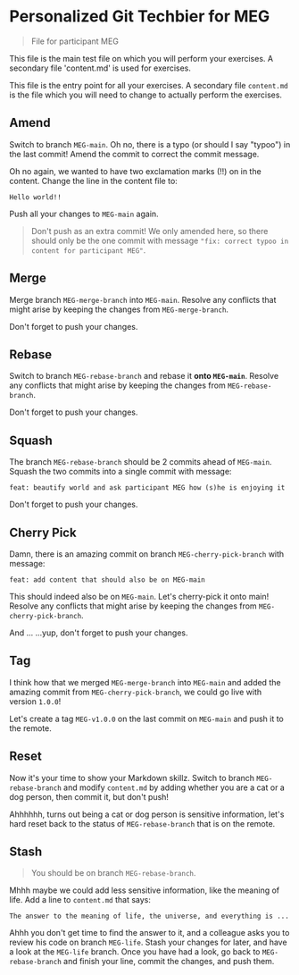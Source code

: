 # Personalized Git Techbier for MEG

> File for participant MEG

This file is the main test file on which you will perform your exercises. A
secondary file 'content.md' is used for  exercises.

This file is the entry point for all your exercises. A secondary file
`content.md` is the file which you will need to change to actually perform the
exercises.

## Amend

Switch to branch `MEG-main`. Oh no, there is a typo (or should I say "typoo") in
the last commit! Amend the commit to correct the commit message.

Oh no again, we wanted to have two exclamation marks (!!) on in the content.
Change the line in the content file to:

```
Hello world!!
```

Push all your changes to `MEG-main` again.

> Don't push as an extra commit! We only amended here, so there should only be
> the one commit with message
> `"fix: correct typoo in content for participant MEG"`.

## Merge

Merge branch `MEG-merge-branch` into `MEG-main`. Resolve any conflicts that might arise
by keeping the changes from `MEG-merge-branch`.

Don't forget to push your changes.

## Rebase

Switch to branch `MEG-rebase-branch` and rebase it **onto `MEG-main`**. Resolve any
conflicts that might arise by keeping the changes from `MEG-rebase-branch`.

Don't forget to push your changes.

## Squash

The branch `MEG-rebase-branch` should be 2 commits ahead of `MEG-main`. Squash the two
commits into a single commit with message:

```
feat: beautify world and ask participant MEG how (s)he is enjoying it
```

Don't forget to push your changes.

## Cherry Pick

Damn, there is an amazing commit on branch `MEG-cherry-pick-branch` with message:

```
feat: add content that should also be on MEG-main
```

This should indeed also be on `MEG-main`. Let's cherry-pick it onto main! Resolve
any conflicts that might arise by keeping the changes from `MEG-cherry-pick-branch`.

And ...
...yup, don't forget to push your changes.

## Tag

I think how that we merged `MEG-merge-branch` into `MEG-main` and added the amazing
commit from `MEG-cherry-pick-branch`, we could go live with version `1.0.0`!

Let's create a tag `MEG-v1.0.0` on the last commit on `MEG-main` and push it to the
remote.

## Reset

Now it's your time to show your Markdown skillz. Switch to branch `MEG-rebase-branch`
and modify `content.md` by adding whether you are a cat or a dog person, then
commit it, but don't push!

Ahhhhhh, turns out being a cat or dog person is sensitive information, let's
hard reset back to the status of `MEG-rebase-branch` that is on the remote.

## Stash

> You should be on branch `MEG-rebase-branch`.

Mhhh maybe we could add less sensitive information, like the meaning of life.
Add a line to `content.md` that says:

```
The answer to the meaning of life, the universe, and everything is ...
```

Ahhh you don't get time to find the answer to it, and a colleague asks you to
review his code on branch `MEG-life`. Stash your changes for later, and have a
look at the `MEG-life` branch. Once you have had a look, go back to
`MEG-rebase-branch` and finish your line, commit the changes, and push them.

